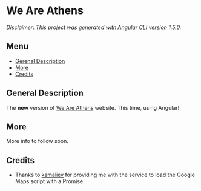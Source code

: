 # We Are Athens

_Disclaimer_:
_This project was generated with [Angular CLI](https://github.com/angular/angular-cli) version 1.5.0._

## Menu
* [Gerenal Description](#general-description)
* [More](#more)
* [Credits](#credits)

## General Description

The __new__ version of [We Are Athens](https://weareathens.gr) website. This time, using Angular!

## More

More info to follow soon.

## Credits

* Thanks to [kamaliev](https://github.com/kamaliev/google-maps-angular2) for providing me with the service to load the Google Maps script with a Promise.
